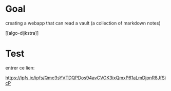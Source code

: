 # Goal

creating a webapp that can read a vault (a collection of markdown notes)

[[algo-dijkstra]]

# Test
entrer ce lien:

https://ipfs.io/ipfs/Qme3sYVTDQPDos94avCVGK3ixQmxP61aLmDjpnR8JfSicP
